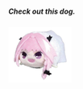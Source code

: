 ##### Check out this dog.
<img src="dog.png" alt="should be a 'dog' image." width="25%" height="25%">
